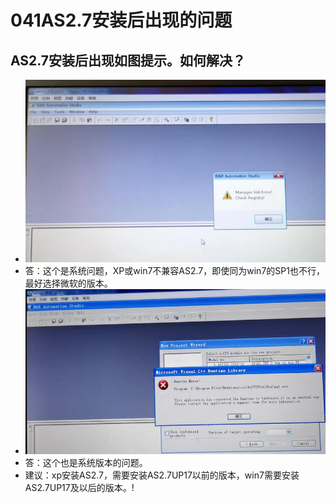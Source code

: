 # 041AS2.7安装后出现的问题
## AS2.7安装后出现如图提示。如何解决？
- ![输入图片说明](FILES/AS2.7%E8%BD%AF%E4%BB%B6%E9%97%AE%E9%A2%981.jpg)
- 答：这个是系统问题，XP或win7不兼容AS2.7，即使同为win7的SP1也不行，最好选择微软的版本。
- ![输入图片说明](FILES/AS2.7%E8%BD%AF%E4%BB%B6%E9%97%AE%E9%A2%982.jpg)
- 答：这个也是系统版本的问题。
- 建议：xp安装AS2.7，需要安装AS2.7UP17以前的版本，win7需要安装AS2.7UP17及以后的版本。!